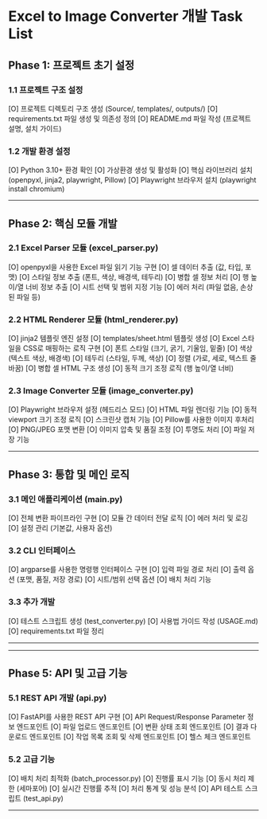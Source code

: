 # Excel to Image Converter 개발 Task List

## Phase 1: 프로젝트 초기 설정

### 1.1 프로젝트 구조 설정
[O] 프로젝트 디렉토리 구조 생성 (Source/, templates/, outputs/)
[O] requirements.txt 파일 생성 및 의존성 정의
[O] README.md 파일 작성 (프로젝트 설명, 설치 가이드)

### 1.2 개발 환경 설정
[O] Python 3.10+ 환경 확인
[O] 가상환경 생성 및 활성화
[O] 핵심 라이브러리 설치 (openpyxl, jinja2, playwright, Pillow)
[O] Playwright 브라우저 설치 (playwright install chromium)

---

## Phase 2: 핵심 모듈 개발

### 2.1 Excel Parser 모듈 (excel_parser.py)
[O] openpyxl을 사용한 Excel 파일 읽기 기능 구현
[O] 셀 데이터 추출 (값, 타입, 포맷)
[O] 스타일 정보 추출 (폰트, 색상, 배경색, 테두리)
[O] 병합 셀 정보 처리
[O] 행 높이/열 너비 정보 추출
[O] 시트 선택 및 범위 지정 기능
[O] 에러 처리 (파일 없음, 손상된 파일 등)

### 2.2 HTML Renderer 모듈 (html_renderer.py)
[O] jinja2 템플릿 엔진 설정
[O] templates/sheet.html 템플릿 생성
[O] Excel 스타일을 CSS로 매핑하는 로직 구현
[O] 폰트 스타일 (크기, 굵기, 기울임, 밑줄)
[O] 색상 (텍스트 색상, 배경색)
[O] 테두리 (스타일, 두께, 색상)
[O] 정렬 (가로, 세로, 텍스트 줄바꿈)
[O] 병합 셀 HTML 구조 생성
[O] 동적 크기 조정 로직 (행 높이/열 너비)

### 2.3 Image Converter 모듈 (image_converter.py)
[O] Playwright 브라우저 설정 (헤드리스 모드)
[O] HTML 파일 렌더링 기능
[O] 동적 viewport 크기 조정 로직
[O] 스크린샷 캡처 기능
[O] Pillow를 사용한 이미지 후처리
[O] PNG/JPEG 포맷 변환
[O] 이미지 압축 및 품질 조정
[O] 투명도 처리
[O] 파일 저장 기능

---

## Phase 3: 통합 및 메인 로직

### 3.1 메인 애플리케이션 (main.py)
[O] 전체 변환 파이프라인 구현
[O] 모듈 간 데이터 전달 로직
[O] 에러 처리 및 로깅
[O] 설정 관리 (기본값, 사용자 옵션)

### 3.2 CLI 인터페이스
[O] argparse를 사용한 명령행 인터페이스 구현
[O] 입력 파일 경로 처리
[O] 출력 옵션 (포맷, 품질, 저장 경로)
[O] 시트/범위 선택 옵션
[O] 배치 처리 기능

### 3.3 추가 개발
[O] 테스트 스크립트 생성 (test_converter.py)
[O] 사용법 가이드 작성 (USAGE.md)
[O] requirements.txt 파일 정리

---

<!-- ## Phase 4: 테스트 및 품질 보증 (생략)

### 4.1 단위 테스트
[ ] excel_parser.py 단위 테스트 작성
[ ] html_renderer.py 단위 테스트 작성
[ ] image_converter.py 단위 테스트 작성
[ ] 테스트용 Excel 파일 준비 (다양한 스타일, 병합 셀 등)

### 4.2 통합 테스트
[ ] 전체 변환 파이프라인 테스트
[ ] 다양한 Excel 파일 형식 테스트 (.xlsx, .xls)
[ ] 복잡한 스타일이 적용된 파일 테스트
[ ] 대용량 파일 처리 테스트

### 4.3 성능 최적화
[ ] 메모리 사용량 최적화
[ ] 처리 속도 개선
[ ] async 기반 Playwright 구현 검토 -->

---

## Phase 5: API 및 고급 기능

### 5.1 REST API 개발 (api.py)
[O] FastAPI를 사용한 REST API 구현
[O] API Request/Response Parameter 정보 엔드포인트
[O] 파일 업로드 엔드포인트
[O] 변환 상태 조회 엔드포인트
[O] 결과 다운로드 엔드포인트
[O] 작업 목록 조회 및 삭제 엔드포인트
[O] 헬스 체크 엔드포인트

### 5.2 고급 기능
[O] 배치 처리 최적화 (batch_processor.py)
[O] 진행률 표시 기능
[O] 동시 처리 제한 (세마포어)
[O] 실시간 진행률 추적
[O] 처리 통계 및 성능 분석
[O] API 테스트 스크립트 (test_api.py)

---